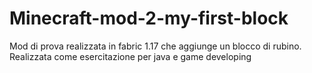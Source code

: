 # Minecraft-mod-2-my-first-block
Mod di prova realizzata in fabric 1.17 che aggiunge un blocco di rubino. Realizzata come esercitazione per java e game developing
